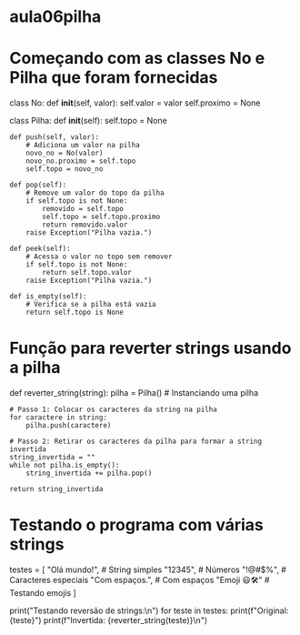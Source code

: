 # aula06pilha

# Começando com as classes No e Pilha que foram fornecidas
class No:
    def __init__(self, valor):
        self.valor = valor
        self.proximo = None

class Pilha:
    def __init__(self):
        self.topo = None

    def push(self, valor):
        # Adiciona um valor na pilha
        novo_no = No(valor)
        novo_no.proximo = self.topo
        self.topo = novo_no

    def pop(self):
        # Remove um valor do topo da pilha
        if self.topo is not None:
            removido = self.topo
            self.topo = self.topo.proximo
            return removido.valor
        raise Exception("Pilha vazia.")

    def peek(self):
        # Acessa o valor no topo sem remover
        if self.topo is not None:
            return self.topo.valor
        raise Exception("Pilha vazia.")

    def is_empty(self):
        # Verifica se a pilha está vazia
        return self.topo is None

# Função para reverter strings usando a pilha
def reverter_string(string):
    pilha = Pilha()  # Instanciando uma pilha

    # Passo 1: Colocar os caracteres da string na pilha
    for caractere in string:
        pilha.push(caractere)

    # Passo 2: Retirar os caracteres da pilha para formar a string invertida
    string_invertida = ""
    while not pilha.is_empty():
        string_invertida += pilha.pop()

    return string_invertida

# Testando o programa com várias strings
testes = [
    "Olá mundo!",      # String simples
    "12345",           # Números
    "!@#$%",           # Caracteres especiais
    "Com espaços.",    # Com espaços
    "Emoji 😃🛠️"       # Testando emojis
]

print("Testando reversão de strings:\n")
for teste in testes:
    print(f"Original: {teste}")
    print(f"Invertida: {reverter_string(teste)}\n")
